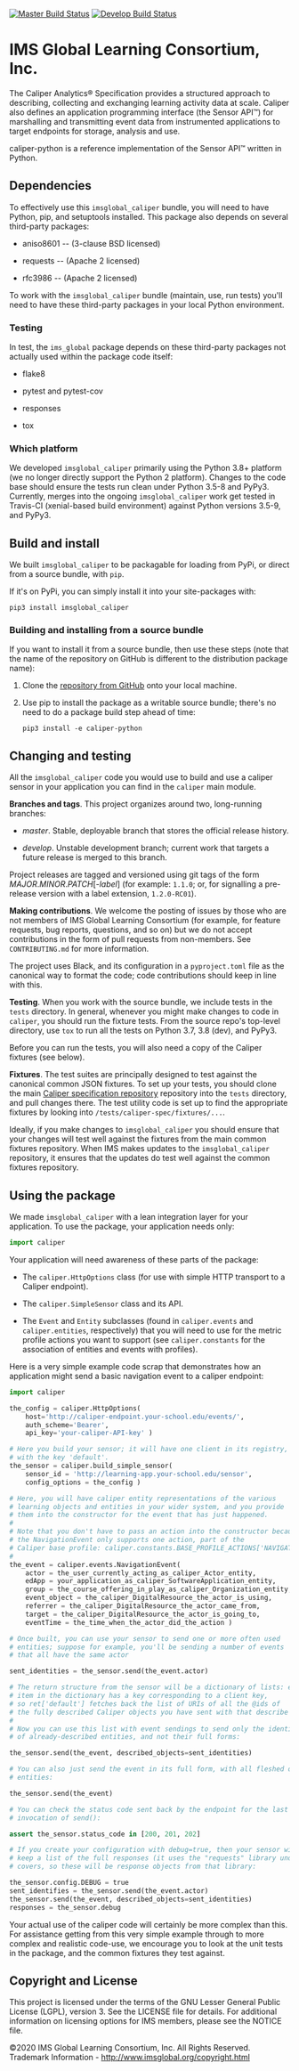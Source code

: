 [![Master Build Status](https://img.shields.io/travis/IMSGlobal/caliper-python.svg?label=master)](https://travis-ci.org/IMSGlobal/caliper-python)
[![Develop Build Status](https://img.shields.io/travis/IMSGlobal/caliper-python/develop.svg?label=develop)](https://travis-ci.org/IMSGlobal/caliper-python)


# IMS Global Learning Consortium, Inc.

The Caliper Analytics® Specification provides a structured approach to describing, collecting and
exchanging learning activity data at scale. Caliper also defines an application programming
interface (the Sensor API™) for marshalling and transmitting event data from instrumented
applications to target endpoints for storage, analysis and use.

caliper-python is a reference implementation of the Sensor API™ written in Python.


## Dependencies

To effectively use this `imsglobal_caliper` bundle, you will need to have Python, pip, and
setuptools installed. This package also depends on several third-party packages:

* aniso8601 -- (3-clause BSD licensed)

* requests -- (Apache 2 licensed)

* rfc3986 -- (Apache 2 licensed)

To work with the `imsglobal_caliper` bundle (maintain, use, run tests) you'll need to have these
third-party packages in your local Python environment.

### Testing

In test, the `ims_global` package depends on these third-party packages not actually used within
the package code itself:

* flake8

* pytest and pytest-cov

* responses

* tox


### Which platform

We developed `imsglobal_caliper` primarily using the Python 3.8+ platform (we no longer directly
support the Python 2 platform). Changes to the code base should ensure the tests run clean under
Python 3.5-8 and PyPy3. Currently, merges into the ongoing `imsglobal_caliper` work get tested in
Travis-CI (xenial-based build environment) against Python versions 3.5-9, and PyPy3.


## Build and install

We built `imsglobal_caliper` to be packagable for loading from PyPi, or direct from a source
bundle, with `pip`.

If it's on PyPi, you can simply install it into your site-packages with:

``` shell
pip3 install imsglobal_caliper
```


### Building and installing from a source bundle

If you want to install it from a source bundle, then use these steps (note that
the name of the repository on GitHub is different to the distribution package name):

1. Clone the [repository from GitHub](https://github.com/IMSGlobal/caliper-python.git>)
   onto your local machine.

2. Use pip to install the package as a writable source bundle; there's no need
   to do a package build step ahead of time:

   ``` shell
   pip3 install -e caliper-python
   ```


## Changing and testing

All the `imsglobal_caliper` code you would use to build and use a caliper sensor in your
application you can find in the `caliper` main module.

**Branches and tags**. This project organizes around two, long-running branches:

- *master*. Stable, deployable branch that stores the official release history.

- *develop*. Unstable development branch; current work that targets a future release is merged to
  this branch.

Project releases are tagged and versioned using git tags of the form
*MAJOR*.*MINOR*.*PATCH*[-*label*] (for example: `1.1.0`; or, for signalling a pre-release version
with a label extension, `1.2.0-RC01`).

**Making contributions**. We welcome the posting of issues by those who are not members of IMS
Global Learning Consortium (for example, for feature requests, bug reports, questions, and so on)
but we do not accept contributions in the form of pull requests from non-members. See
`CONTRIBUTING.md` for more information.

The project uses Black, and its configuration in a `pyproject.toml` file as the canonical way to
format the code; code contributions should keep in line with this.

**Testing**. When you work with the source bundle, we include tests in the `tests` directory. In
general, whenever you might make changes to code in `caliper`, you should run the fixture tests.
From the source repo's top-level directory, use `tox` to run all the tests on Python 3.7, 3.8
(dev), and PyPy3.

Before you can run the tests, you will also need a copy of the Caliper fixtures (see below).

**Fixtures**. The test suites are principally designed to test against the canonical common JSON
fixtures. To set up your tests, you should clone the main
[Caliper specification repository](https://github.com/IMSGlobal/caliper-spec)
repository into the `tests` directory, and pull changes there. The test utility code is set up to
find the appropriate fixtures by looking into `/tests/caliper-spec/fixtures/...`.

Ideally, if you make changes to `imsglobal_caliper` you should ensure that your changes will test
well against the fixtures from the main common fixtures repository. When IMS makes updates to the
`imsglobal_caliper` repository, it ensures that the updates do test well against the common
fixtures repository.


## Using the package

We made `imsglobal_caliper` with a lean integration layer for your application. To use the package,
your application needs only:

``` python
import caliper
```

Your application will need awareness of these parts of the package:

* The `caliper.HttpOptions` class (for use with simple HTTP transport to a Caliper endpoint).

* The `caliper.SimpleSensor` class and its API.

* The `Event` and `Entity` subclasses (found in `caliper.events` and `caliper.entities`,
  respectively) that you will need to use for the metric profile actions you want to support (see
  `caliper.constants` for the association of entities and events with profiles).

Here is a very simple example code scrap that demonstrates how an application might send a basic
navigation event to a caliper endpoint:

``` python
import caliper

the_config = caliper.HttpOptions(
    host='http://caliper-endpoint.your-school.edu/events/',
    auth_scheme='Bearer',
    api_key='your-caliper-API-key' )

# Here you build your sensor; it will have one client in its registry,
# with the key 'default'.
the_sensor = caliper.build_simple_sensor(
    sensor_id = 'http://learning-app.your-school.edu/sensor',
    config_options = the_config )

# Here, you will have caliper entity representations of the various
# learning objects and entities in your wider system, and you provide
# them into the constructor for the event that has just happened.
#
# Note that you don't have to pass an action into the constructor because
# the NavigationEvent only supports one action, part of the
# Caliper base profile: caliper.constants.BASE_PROFILE_ACTIONS['NAVIGATED_TO']
#
the_event = caliper.events.NavigationEvent(
    actor = the_user_currently_acting_as_caliper_Actor_entity,
    edApp = your_application_as_caliper_SoftwareApplication_entity,
    group = the_course_offering_in_play_as_caliper_Organization_entity,
    event_object = the_caliper_DigitalResource_the_actor_is_using,
    referrer = the_caliper_DigitalResource_the_actor_came_from,
    target = the_caliper_DigitalResource_the_actor_is_going_to,
    eventTime = the_time_when_the_actor_did_the_action )

# Once built, you can use your sensor to send one or more often used
# entities; suppose for example, you'll be sending a number of events
# that all have the same actor

sent_identities = the_sensor.send(the_event.actor)

# The return structure from the sensor will be a dictionary of lists: each
# item in the dictionary has a key corresponding to a client key,
# so ret['default'] fetches back the list of URIs of all the @ids of
# the fully described Caliper objects you have sent with that describe call.
#
# Now you can use this list with event sendings to send only the identifiers
# of already-described entities, and not their full forms:

the_sensor.send(the_event, described_objects=sent_identities)

# You can also just send the event in its full form, with all fleshed out
# entities:

the_sensor.send(the_event)

# You can check the status code sent back by the endpoint for the last
# invocation of send():

assert the_sensor.status_code in [200, 201, 202]

# If you create your configuration with debug=true, then your sensor will
# keep a list of the full responses (it uses the "requests" library under the
# covers, so these will be response objects from that library:

the_sensor.config.DEBUG = true
sent_identifies = the_sensor.send(the_event.actor)
the_sensor.send(the_event, described_objects=sent_identities)
responses = the_sensor.debug
```

Your actual use of the caliper code will certainly be more complex than this. For assistance
getting from this very simple example through to more complex and realistic code-use, we encourage
you to look at the unit tests in the package, and the common fixtures they test against.


## Copyright and License

This project is licensed under the terms of the GNU Lesser General Public License (LGPL),
version 3. See the LICENSE file for details. For additional information on licensing options for
IMS members, please see the NOTICE file.

©2020 IMS Global Learning Consortium, Inc. All Rights Reserved.  Trademark Information -
http://www.imsglobal.org/copyright.html
